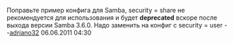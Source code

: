 Поправьте пример конфига для Samba, security = share не рекомендуется
для использования и будет **deprecated** вскоре после выхода версии
Samba 3.6.0. Надо заменить на конфиг с security = user
--[adriano32](User:adriano32 "wikilink") 06.06.2011 04:30